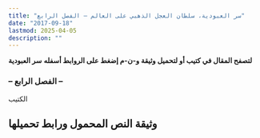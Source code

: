 ```yaml
---
title: "سر العبودية، سلطان العجل الذهبي على العالم – الفصل الرابع"
date: "2017-09-18"
lastmod: 2025-04-05
description: ""
---
```

**لتصفح المقال في كتيب أو لتحميل وثيقة و-ن-م إضغط على الروابط أسفله** **سر العبودية**

### – الفصل الرابع –

الكتيب

## وثيقة النص المحمول ورابط تحميلها

###

